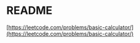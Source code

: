 # README

[https://leetcode.com/problems/basic-calculator/](https://leetcode.com/problems/basic-calculator/)

